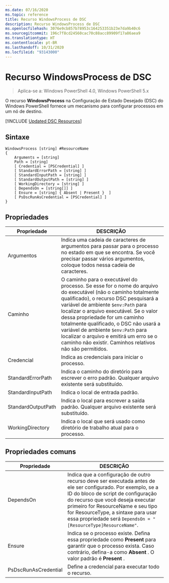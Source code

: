 ```yaml
---
ms.date: 07/16/2020
ms.topic: reference
title: Recurso WindowsProcess de DSC
description: Recurso WindowsProcess de DSC
ms.openlocfilehash: 3076e9cb857b78953c164253351b23e7da9b40c6
ms.sourcegitcommit: 196c7f8cd24560cac70c88acc89909f17a86aea9
ms.translationtype: HT
ms.contentlocale: pt-BR
ms.lasthandoff: 10/31/2020
ms.locfileid: "93143000"
---
```

# <a name="dsc-windowsprocess-resource"></a>Recurso WindowsProcess de DSC

> Aplica-se a: Windows PowerShell 4.0, Windows PowerShell 5.x

O recurso **WindowsProcess** na Configuração de Estado Desejado (DSC) do Windows PowerShell fornece um mecanismo para configurar processos em um nó de destino.

[!INCLUDE [Updated DSC Resources](../../../../../includes/dsc-resources.md)]

## <a name="syntax"></a>Sintaxe

```Syntax
WindowsProcess [string] #ResourceName
{
    Arguments = [string]
    Path = [string]
    [ Credential = [PSCredential] ]
    [ StandardErrorPath = [string] ]
    [ StandardInputPath = [string] ]
    [ StandardOutputPath = [string] ]
    [ WorkingDirectory = [string] ]
    [ DependsOn = [string[]] ]
    [ Ensure = [string] { Absent | Present }  ]
    [ PsDscRunAsCredential = [PSCredential] ]
}
```

## <a name="properties"></a>Propriedades

|Propriedade |DESCRIÇÃO |
|---|---|
|Argumentos |Indica uma cadeia de caracteres de argumentos para passar para o processo no estado em que se encontra. Se você precisar passar vários argumentos, coloque todos nessa cadeia de caracteres. |
|Caminho |O caminho para o executável do processo. Se esse for o nome do arquivo do executável (não o caminho totalmente qualificado), o recurso DSC pesquisará a variável de ambiente `$env:Path` para localizar o arquivo executável. Se o valor dessa propriedade for um caminho totalmente qualificado, o DSC não usará a variável de ambiente `$env:Path` para localizar o arquivo e emitirá um erro se o caminho não existir. Caminhos relativos não são permitidos. |
|Credencial |Indica as credenciais para iniciar o processo. |
|StandardErrorPath |Indica o caminho do diretório para escrever o erro padrão. Qualquer arquivo existente será substituído. |
|StandardInputPath |Indica o local de entrada padrão. |
|StandardOutputPath |Indica o local para escrever a saída padrão. Qualquer arquivo existente será substituído. |
|WorkingDirectory |Indica o local que será usado como diretório de trabalho atual para o processo. |

## <a name="common-properties"></a>Propriedades comuns

|Propriedade |DESCRIÇÃO |
|---|---|
|DependsOn |Indica que a configuração de outro recurso deve ser executada antes de ele ser configurado. Por exemplo, se a ID do bloco de script de configuração do recurso que você deseja executar primeiro for ResourceName e seu tipo for ResourceType, a sintaxe para usar essa propriedade será `DependsOn = "[ResourceType]ResourceName"`. |
|Ensure |Indica se o processo existe. Defina essa propriedade como **Present** para garantir que o processo exista. Caso contrário, defina-a como **Absent** . O valor padrão é **Present** . |
|PsDscRunAsCredential |Define a credencial para executar todo o recurso. |
